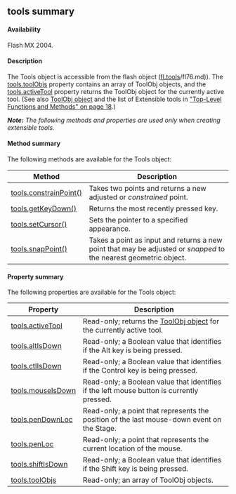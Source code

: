 ## tools summary

#### Availability

Flash MX 2004.

#### Description

The Tools object is accessible from the flash object ([fl.tools](../flash_object_(fl)/fl76.md)/fl76.md)). The [tools.toolObjs](../Tools_object/tools11.md) property contains an array of ToolObj objects, and the [tools.activeTool](../Tools_object/tools.md) property returns the ToolObj object for the currently active tool. (See also [ToolObj object](../ToolObj_object/toolObj_summary.md) and the list of Extensible tools in ["Top-Level Functions and Methods" on page 18](../Top-Level_Functions_and_Methods/Top.md).)

***Note:** The following methods and properties are used only when creating extensible tools.*

#### Method summary

The following methods are available for the Tools object:

| **Method**                               | **Description**                                                                                                   |
|------------------------------------------|-------------------------------------------------------------------------------------------------------------------|
| [tools.constrainPoint()](../Tools_object/tools2.md) | Takes two points and returns a new adjusted or *constrained* point.                                               |
| [tools.getKeyDown()](../Tools_object/tools4.md)     | Returns the most recently pressed key.                                                                            |
| [tools.setCursor()](../Tools_object/tools8.md)      | Sets the pointer to a specified appearance.                                                                       |
| [tools.snapPoint()](../Tools_object/tools10.md)      | Takes a point as input and returns a new point that may be adjusted or *snapped* to the nearest geometric object. |

#### Property summary

The following properties are available for the Tools object:

| **Property**                          | **Description**                                                                            |
|---------------------------------------|--------------------------------------------------------------------------------------------|
| [tools.activeTool](../Tools_object/tools.md) | Read-only; returns the [ToolObj object](../ToolObj_object/toolObj_summary.md) for the currently active tool.     |
| [tools.altIsDown](../Tools_object/tools1.md)     | Read-only; a Boolean value that identifies if the Alt key is being pressed.                |
| [tools.ctlIsDown](../Tools_object/tools3.md)     | Read-only; a Boolean value that identifies if the Control key is being pressed.            |
| [tools.mouseIsDown](../Tools_object/tools5.md)   | Read-only; a Boolean value that identifies if the left mouse button is currently pressed.  |
| [tools.penDownLoc](../Tools_object/tools6.md)    | Read-only; a point that represents the position of the last mouse-down event on the Stage. |
| [tools.penLoc](../Tools_object/tools7.md)        | Read-only; a point that represents the current location of the mouse.                      |
| [tools.shiftIsDown](../Tools_object/tools9.md)   | Read-only; a Boolean value that identifies if the Shift key is being pressed.              |
| [tools.toolObjs](../Tools_object/tools11.md)      | Read-only; an array of ToolObj objects.                                                    |

<span id="tools.activeTool" class="anchor"></span>


